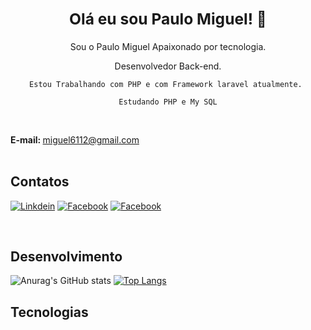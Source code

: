 ### <div align="center"><h2>Olá eu sou <strong> Paulo Miguel!</strong> 👋</h2></div>

<div align="center">
Sou o Paulo Miguel Apaixonado por tecnologia. 

Desenvolvedor Back-end.

    Estou Trabalhando com PHP e com Framework laravel atualmente. 
    
    Estudando PHP e My SQL
    
    
</div>
<br/>

<strong>E-mail: </strong>miguel6112@gmail.com
<br/><br/>

## <h2>Contatos</h2>

[![Linkdein](https://img.shields.io/badge/LinkedIn-0077B5?style=for-the-badge&logo=linkedin&logoColor=white)](http://linkedin.com/in/dev-paulo-miguel)
[![Facebook](https://img.shields.io/badge/Facebook-1877F2?style=for-the-badge&logo=facebook&logoColor=white)](https://www.facebook.com/miguel.paulo.528/)
[![Facebook](https://img.shields.io/badge/Instagram-E4405F?style=for-the-badge&logo=instagram&logoColor=white)](https://www.instagram.com/paulomiguelrs/)

<br/>

## <h2>Desenvolvimento</h2>

![Anurag's GitHub stats](https://github-readme-stats.vercel.app/api?username=Paulo-Dev1&show_icons=true&theme=tokyonight)
[![Top Langs](https://github-readme-stats.vercel.app/api/top-langs/?username=Paulo-Dev1&langs_count=8)](https://github.com/anuraghazra/github-readme-stats)

### <h2>Tecnologias</h2> 

<div style="display: inline-block;">
<img alt="" src="https://img.shields.io/badge/C%23-239120?style=for-the-badge&logo=c-sharp&logoColor=white"/>
<img  alt="" src="https://img.shields.io/badge/.NET-5C2D91?style=for-the-badge&logo=.net&logoColor=white"/>
<img  alt="" src="https://img.shields.io/badge/HTML-239120?style=for-the-badge&logo=html5&logoColor=white"/>
<img  alt="" src="https://img.shields.io/badge/JavaScript-F7DF1E?style=for-the-badge&logo=javascript&logoColor=black"/>
<img  alt="" src="https://img.shields.io/badge/Java-ED8B00?style=for-the-badge&logo=java&logoColor=white"/>
<img  alt="" src="https://img.shields.io/badge/React-20232A?style=for-the-badge&logo=react&logoColor=61DAF"/>
<img  alt="" src="https://img.shields.io/badge/Bootstrap-563D7C?style=for-the-badge&logo=bootstrap&logoColor=white"/>
<img  alt="" src="https://img.shields.io/badge/MySQL-00000F?style=for-the-badge&logo=mysql&logoColor=white"/>






</div>

